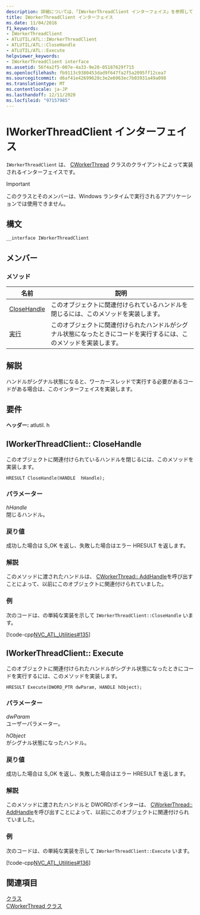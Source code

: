 ```yaml
---
description: 詳細については、「IWorkerThreadClient インターフェイス」を参照してください。
title: IWorkerThreadClient インターフェイス
ms.date: 11/04/2016
f1_keywords:
- IWorkerThreadClient
- ATLUTIL/ATL::IWorkerThreadClient
- ATLUTIL/ATL::CloseHandle
- ATLUTIL/ATL::Execute
helpviewer_keywords:
- IWorkerThreadClient interface
ms.assetid: 56f4a2f5-007e-4a33-9e20-05187629f715
ms.openlocfilehash: fb9113c9380453dad9f647fa2f5a2095ff12cea7
ms.sourcegitcommit: d6af41e42699628c3e2e6063ec7b03931a49a098
ms.translationtype: MT
ms.contentlocale: ja-JP
ms.lasthandoff: 12/11/2020
ms.locfileid: "97157985"
---
```

# <a name="iworkerthreadclient-interface"></a>IWorkerThreadClient インターフェイス

`IWorkerThreadClient` は、 [CWorkerThread](../../atl/reference/cworkerthread-class.md) クラスのクライアントによって実装されるインターフェイスです。

> [!IMPORTANT]
> このクラスとそのメンバーは、Windows ランタイムで実行されるアプリケーションでは使用できません。

## <a name="syntax"></a>構文

```
__interface IWorkerThreadClient
```

## <a name="members"></a>メンバー

### <a name="methods"></a>メソッド

|名前|説明|
|-|-|
|[CloseHandle](#closehandle)|このオブジェクトに関連付けられているハンドルを閉じるには、このメソッドを実装します。|
|[実行](#execute)|このオブジェクトに関連付けられたハンドルがシグナル状態になったときにコードを実行するには、このメソッドを実装します。|

## <a name="remarks"></a>解説

ハンドルがシグナル状態になると、ワーカースレッドで実行する必要があるコードがある場合は、このインターフェイスを実装します。

## <a name="requirements"></a>要件

**ヘッダー:** atlutil. h

## <a name="iworkerthreadclientclosehandle"></a><a name="closehandle"></a> IWorkerThreadClient:: CloseHandle

このオブジェクトに関連付けられているハンドルを閉じるには、このメソッドを実装します。

```
HRESULT CloseHandle(HANDLE  hHandle);
```

### <a name="parameters"></a>パラメーター

*hHandle*<br/>
閉じるハンドル。

### <a name="return-value"></a>戻り値

成功した場合は S_OK を返し、失敗した場合はエラー HRESULT を返します。

### <a name="remarks"></a>解説

このメソッドに渡されたハンドルは、 [CWorkerThread:: AddHandle](../../atl/reference/cworkerthread-class.md#addhandle)を呼び出すことによって、以前にこのオブジェクトに関連付けられていました。

### <a name="example"></a>例

次のコードは、の単純な実装を示して `IWorkerThreadClient::CloseHandle` います。

[!code-cpp[NVC_ATL_Utilities#135](../../atl/codesnippet/cpp/iworkerthreadclient-interface_1.cpp)]

## <a name="iworkerthreadclientexecute"></a><a name="execute"></a> IWorkerThreadClient:: Execute

このオブジェクトに関連付けられたハンドルがシグナル状態になったときにコードを実行するには、このメソッドを実装します。

```
HRESULT Execute(DWORD_PTR dwParam, HANDLE hObject);
```

### <a name="parameters"></a>パラメーター

*dwParam*<br/>
ユーザーパラメーター。

*hObject*<br/>
がシグナル状態になったハンドル。

### <a name="return-value"></a>戻り値

成功した場合は S_OK を返し、失敗した場合はエラー HRESULT を返します。

### <a name="remarks"></a>解説

このメソッドに渡されたハンドルと DWORD/ポインターは、 [CWorkerThread:: AddHandle](../../atl/reference/cworkerthread-class.md#addhandle)を呼び出すことによって、以前にこのオブジェクトに関連付けられていました。

### <a name="example"></a>例

次のコードは、の単純な実装を示して `IWorkerThreadClient::Execute` います。

[!code-cpp[NVC_ATL_Utilities#136](../../atl/codesnippet/cpp/iworkerthreadclient-interface_2.cpp)]

## <a name="see-also"></a>関連項目

[クラス](../../atl/reference/atl-classes.md)<br/>
[CWorkerThread クラス](../../atl/reference/cworkerthread-class.md)
